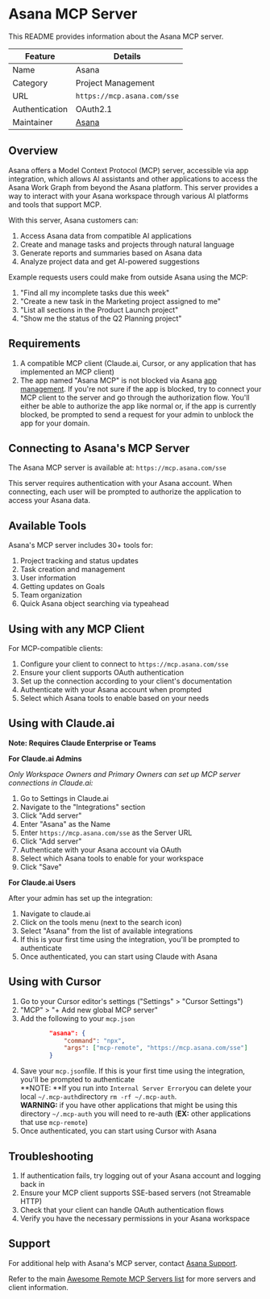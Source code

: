 # Asana MCP Server

This README provides information about the Asana MCP server.

| Feature        | Details                     |
| -------------- | --------------------------- |
| Name           | Asana                       |
| Category       | Project Management          |
| URL            | `https://mcp.asana.com/sse` |
| Authentication | OAuth2.1                    |
| Maintainer     | [Asana](https://asana.com)  |

## Overview

Asana offers a Model Context Protocol (MCP) server, accessible via app integration, which allows AI assistants and other applications to access the Asana Work Graph from beyond the Asana platform. This server provides a way to interact with your Asana workspace through various AI platforms and tools that support MCP.

With this server, Asana customers can:

1. Access Asana data from compatible AI applications
2. Create and manage tasks and projects through natural language
3. Generate reports and summaries based on Asana data
4. Analyze project data and get AI-powered suggestions

Example requests users could make from outside Asana using the MCP:

1. "Find all my incomplete tasks due this week"
2. "Create a new task in the Marketing project assigned to me"
3. "List all sections in the Product Launch project"
4. "Show me the status of the Q2 Planning project"

## Requirements

1. A compatible MCP client (Claude.ai, Cursor, or any application that has implemented an MCP client)
2. The app named "Asana MCP" is not blocked via Asana [app management](https://help.asana.com/s/article/app-management-and-integrations?language=en_US). If you're not sure if the app is blocked, try to connect your MCP client to the server and go through the authorization flow. You'll either be able to authorize the app like normal or, if the app is currently blocked, be prompted to send a request for your admin to unblock the app for your domain.

## Connecting to Asana's MCP Server

The Asana MCP server is available at: `https://mcp.asana.com/sse`

This server requires authentication with your Asana account. When connecting, each user will be prompted to authorize the application to access your Asana data.

## Available Tools

Asana's MCP server includes 30+ tools for:

1. Project tracking and status updates
2. Task creation and management
3. User information
4. Getting updates on Goals
5. Team organization
6. Quick Asana object searching via typeahead

## Using with any MCP Client

For MCP-compatible clients:

1. Configure your client to connect to `https://mcp.asana.com/sse`
2. Ensure your client supports OAuth authentication
3. Set up the connection according to your client's documentation
4. Authenticate with your Asana account when prompted
5. Select which Asana tools to enable based on your needs

## Using with Claude.ai

**Note: Requires Claude Enterprise or Teams**

**For Claude.ai Admins**

_Only Workspace Owners and Primary Owners can set up MCP server connections in Claude.ai:_

1. Go to Settings in Claude.ai
2. Navigate to the "Integrations" section
3. Click "Add server"
4. Enter "Asana" as the Name
5. Enter `https://mcp.asana.com/sse` as the Server URL
6. Click "Add server"
7. Authenticate with your Asana account via OAuth
8. Select which Asana tools to enable for your workspace
9. Click "Save"

**For Claude.ai Users**

After your admin has set up the integration:

1. Navigate to claude.ai
2. Click on the tools menu (next to the search icon)
3. Select "Asana" from the list of available integrations
4. If this is your first time using the integration, you'll be prompted to authenticate
5. Once authenticated, you can start using Claude with Asana

## Using with Cursor

1. Go to your Cursor editor's settings ("Settings" > "Cursor Settings")
2. "MCP" > "+ Add new global MCP server"
3. Add the following to your `mcp.json`
   ```json
           "asana": {
               "command": "npx",
               "args": ["mcp-remote", "https://mcp.asana.com/sse"]
           }
   ```
4. Save your `mcp.json`file. If this is your first time using the integration, you'll be prompted to authenticate  
   **NOTE: **If you run into `Internal Server Error`you can delete your local `~/.mcp-auth`directory `rm -rf ~/.mcp-auth`.  
   **WARNING:** if you have other applications that might be using this directory `~/.mcp-auth` you will need to re-auth (**EX:** other applications that use `mcp-remote`)
5. Once authenticated, you can start using Cursor with Asana

## Troubleshooting

1. If authentication fails, try logging out of your Asana account and logging back in
2. Ensure your MCP client supports SSE-based servers (not Streamable HTTP)
3. Check that your client can handle OAuth authentication flows
4. Verify you have the necessary permissions in your Asana workspace

## Support

For additional help with Asana's MCP server, contact [Asana Support](https://help.asana.com/s/).

Refer to the main [Awesome Remote MCP Servers list](../../README.md) for more servers and client information.
